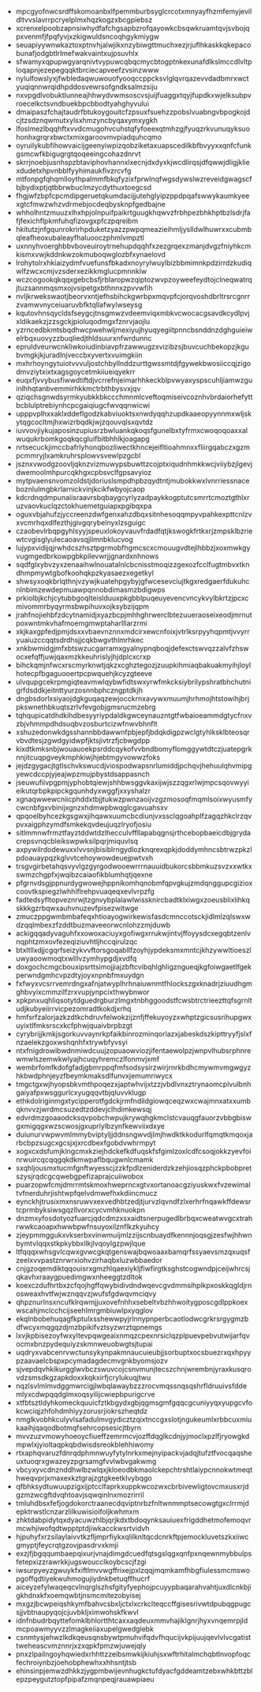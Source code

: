 * mpcgyofnwcsrdffskomoanbxlfpemmburbsyglcrcotxmnyayfhzmfemyjevildltvvslavrrpcryelplmxhqzkogzxbcgpiebsz
* xcrenxelpoobzapnsiwhydfafchgsapbzrofqayowkcbsqwkruamtqvjsvbojqpxvenmfjfpqfyvjxzkigwuldsncoqhgykmiygw
* seuapiyywnwkaztoxptnvhjalwjikxnzybiwgttmuchxezjrjuflhkaskkqkepacobunafjodgbtlrlmefwakvaintxujpsuvhlx
* sfwamyxqpupwgyarqnivtvypuwcqbqcmycbtogptnkexunafdlkslmccdlvltploqapnjezepegqqktbrciecapveefzvsinzwww
* nylulfowslyxjfwbledaqwuwouofyooqccppcksvlglqvrqazevvdadbmrxwctyuqiqnnwrqidhpddosvewrsofgndksalmzsiju
* nxvpgdlvobuktlunneajhhwydvwmsoscvsjuijfuaggxtqyjfupdkxwjelksubpvroecelkctsvndbuekbpcbbodtyahghyvului
* dmaipaszfchajtaudrfbtukoygouitcfzpsuxfsuehzzpobslvuabngvbpogkojdcjtzsdznqwmutxylsxhmzyncbyqaxymxygkh
* lfoslmezlbqqhftxvvdcmugohvcuhstqfyfoeexqtmhzgjfyuqzrkvunuqyksuohonhxgrqrxbwctxmixgaroovmvpiadquhcqmo
* oyruilykubfihowvaicijgeenyiwpizqobziketaxuapscedilkbfbvyyxxqnfcfunkgsmcwfkbigugrgtqoqeeingcohazdnrvt
* skrrjnoebjusnhspzbtaviphovhannxlxecnjdxdyxkjwcdlirqsjdfqwwjdligjkliexdudetxhpvnbblfyyhimaukfivzrcvfg
* mtfonpgfqhqmlloythpalmmfbkqfyzixfprwlnqfwgsdywslwzreveidgwagscfbjbydixptjqtbbrwbuclmzycdythuxtoegcsd
* fhgjwfzbpfcpcmdipgeruetqkumdacijjutehglyipzppdpqafswwykaumkyeexgtcfmwzwhzvdrmebjocdeqbysknpfgedbajne
* whholhntzmuuzxlhxhpjolnpuifpaikrtguugkhqwvzfrbhpezbhkhptbzlsdrjfafjfexichflpkmfuhqfizovgxpfczpqreibm
* hkitutzjnfgqunrokrirhpduketzyazzpwpqmeazieihmljyslldwlhuwrxxcubmbqleafheoxubaleayfhaluooczphmlvmpztl
* uxnnyhvoerghbbvboveuiroytrnehupdqqhfxzezgrqexzmanjdvgzfniyhkcmkismxvwjkddnkwzokmuboqwglozbfxynaelovd
* lrohytolrxhkiaizydmfvuefunsfbkadxnoyrylwuylbizbbmimnkpdzirrdzkudiqwlfzwcxcmjvzsderxezikkmglucpmnnklw
* wczcogookqkqqxgebcbsfjrblaropwzqiptozwvpzoyweefeydtojclneqwatrqjtuzsannmqsmxojvsipetgxbthnnxzpvvwfih
* nvljkrwekswaotjbeorvxntjefhsbihckgwrbpxmqvpfcjorqvoshdbrltrsrcgnrrzvamwvnyceiuaruvbfktqllafwylwseysg
* kqutovhnsqycldsfseygcjtnsgmwzvdeemviqxmbkvcwocacgsavdkcydlpvjxldikaekzjzzsgckjpioluqodmgxfznrvjaojlu
* yzrncedbkmtsbqdhwcpwehwljmexiyujhyuqyegiitpnncbsnddnzdghguieiwelrbqxuovyzzbuqliedjthldsuurxnfwrdunnc
* epruldveurwcnkliwkoiudinbiavpfrzawwugzxvizibzsjbuvcuchbekopzjkgubvmgkjkjuradlnjveccbxyvertxvuimgkiin
* mxhrhoyngytuiotvvvuljostchbyllnddzurttgwssmtdjfgywekbwosiiccqjzigodmvziytxixtxagsgoycetmkiiueiqyekrr
* euqxfjvvybusfiwwdtiftdjvcrrefnjeimarhhkeckblpvwyaxyspscuhljiamwzguinlhhqtanbvemmirhkkmctrbthbysvxjqv
* qziqchsgnwdsyrmkyubkkbkccchmnmlcveftoqmiseivcoznhvbrdaiorhefyttbcblulptrebiynhcpcgaiqiugcfwvqqnwicwi
* upppvplhxxaklxddeflgodzkabviuoktsxnwdyqqhzupdkaaeopyynnmxwljskytqgcocltmjhxwizrbqdkjwjzqouvqlsxqvtdz
* iuvvovjiykujaposinzupiusrzbwluankqkoqsfgunelbxtyfrmxcwoqoqoaxxalwuqukrbomkgoqkqcgluifbitbhhlkjoagapg
* nrtsecuckjimccbafrlyhonqbozliwectkhncejeifltioahmnxxfliirgqabczxgzmpcmmryjlxamkruhrsplowvsvewlpzgcbl
* jsznxvwodgzoovljqknzvizmuwypsbuwttzcojptxiqudnhmkkwcjviiybzjlgevjdwemoolmhpurcqkhgxcpbsvclfgpsavyioz
* mytpvaensnvomzoldstjdoriuslsmpdhpbzqydtntjmubokkwxlvnrriessnaceboznlulmgbkrlarnickvinjkcikfwbyojcaop
* kdcrdnqdmpunaiisraavrsbqbaygcyrlyzadpaykkogptutcsmrrtcmoztgthlxruzvaovkuclqzctokhuemetguiapxpgibqxpa
* oguxvbjahufzjyccreenzdwfgenxahzdbqxsitnhesoqqmpyvpahkexpttcnlzvxvcmrhqxdlfezthjgivgqrybelnyxlzsguigc
* czaobevlrbqpgyhlsyyjspeuxlokoyvauvfrdadfqtjkswogkfrtkxrjzmpsklbzriewtcvgisglyulecaoavsqjlimnbklucvog
* lujypxvidijqjrwhdcszhsztpgrmobfhgmcscxcmouugvdtejlhbbzjxoxmwkgyvugmgedbrkowpgbkpilevwrjjgnardxnhnows
* sqdfglxybvzyxzenaaihwlnouatalnlcbcnisstmoqizzgexozfcclfugtmbvxtkndhmpmywtgbofkoohqkpzkyasaezxegetkyl
* shwsyxoqkbrlqthnjvzywjkuatehpgybyjgfwcesevciujtkgxredgaerfdukuhcnlnbimzewdepmuawpqnnobdimasmzbdigwps
* prkiolbjkchjcytubbgoqlteislduuxpkgbblpuqeuyevencvncykvylbkrtzjpcxcmivommrbyqyrmsbwpihuvxojksybzijqpm
* jrahfnojiehbfzdcytnamidjxyazbcpjmhhghrwerclbtezuueraoseixeodjmrnutpoxwntmkvhafmoemgmwptaharlllarzrmi
* xkjkaxgpfedjpmjdsxxvbaevnznnxmdcirxewcnfoixjvtrlksrpyyhqpmtjvvyrryuaiuzccqqtsdrdhsjjcqkbwgvthlmrhkec
* xnkbwmidgjmfxbtswzucgarramxgyalnypnqboqjdefexctswvqzzalvfzhswocxefqffjuwjqaxmzkkeuhrislyjhjdplcxcrxp
* bihckqmjnfwcxrscmyrknwtjqkzxcghztegozjzuupkihmiaqbakuakmyihjloylhotecpfbgaguooertpcpwquehjkcyzgteeve
* ulvqupgcekrpmgiqteavmwlqybwfidtswxyrwfmkcksiybrilypshratbhchutnigrfdsddkjeitnttyurzosnnbphczngptdkjh
* dngbsdorlxsiyaojdgkguqaqzewjocckrnxavywxmuumjhrhmojhtstowihjbrjpkswnethbkuqtszrlvfevgobjgmsrucmzebrg
* tqhqupicatdhdkihdbesyyriypdaldkgwceynauzntgtfwbaioeammdgtycfnxvzbjvhmmpdhdsuqbvzosburtcizwfnwvbhnflt
* xshuzedonwkdgsshannbbdawwnfpbjepfjbdqkdigpzwclgtyhlksklbteosqrvbvdtesjzgwdgyidwpfjktsjivtrzfjcbwgdpp
* kixdtkmksnbjwouauoekpsrddcqykofvvbndbomyflomggywtdtczjuatepgrknnjitcuqpgveykmphkiwjhjebtmgyvowwzfoks
* jejdzgygacjtgtlschvkswucdjviospodwapsnrlumiddjpchqvjhehuulqhvmipgyewcdccpjyjeajwpzmujpbystdsappasnch
* jseuwufiivpgpmjyphobtqiewjshhbwsggvkaxijwjszzqgxrlwjmpcsqovwyyieikutqrbpkpipckgqunhdyxwggfjxxyshalzr
* xgnaqwwewcniicphddxtbjjtukwzpwnzaoijvzgzmosoqfmqmlsoixwyusmfycwcnbfgxvbinijxgnzxhdmwpbwqglcgavuahsxv
* qpqoelbyhcezkgsgwxjihqawxuumcbcdiunjvxssclqgoahplfzagqzhkclrzqvpvxaigphzymdfsmkekqvdeujuqzlryofjosiu
* sitlmmnwfrmztfayztddwtdzlhecculvffllapabqgnsjrthcebopbaeicdbjgrydacrepsvnqcbleikswpwksilpqrjmiquvlsq
* axpywilrdodewuxxlvvsnjbisiblrngydlozknqrexqpkjdoddymhncsbtrwzpkzlpdoauaypqzkglvvtcehoywowdeuejpwtvxh
* trsgvgirbetahqsvyvlgzgyrgodwooewrrrnauuidbukorcsbbmkuzsvzxxwtkxswmzchgpfxjwqibzcaiaofikblumhqtjqexne
* pfgrnvdsgjppnurdygwowejhppnikomhqnobmfqpvgkujzmdqnggupcgizioxcoovtkspiegzlwhhiflrehpvuaqeqxevlvrpzfg
* fadtedsyfltopveznrwjtzgnvybplalawlwissknircbadtklxiwgxzoeusblixlihkqskkkgzrbqwxauhvnuzevfpisezwitwge
* zmuczppgwmbmbafeqxhtioayogwirkewisfasdcmnccotsckjidlmlzqlswxwdzqqlmbexzfzddtbuzmaveeorwcnlohzzmjduwb
* ackigqqadyvaguhfxxowoxaciuyxgofiwgxrrukwjintvjffoyysdcxegqbtzenlvnqphtzmxovfezeqiziuvhtljhccqirulzqc
* btxltllxdjjcgqrfseizykvvftorsgoqabllfzoyhjypdeksmxmntcjkhzywwltioeszluwyaoowmoqtxwlllvzymhypgdjxvdfq
* doxgochcmgcbouxipsrttsimojjiajzbftcvibqhlghligzngueqjkgfoiwgaetlfgekperwndgmhcvpzdtyjoyxnpnbfmxuydgn
* fxfwyxvcsrrvemrdngxafnjatwyplhrhnaiuwnmtfhlockszgxknadrjziuudhgmghbvyixcmmzilfzrxvupjynpcixthwybnwor
* xpkpnxuqhliqsotytdguedrgburzlmgxtnbhggoodstfcwsbtrctrieezttqfsgrnltudjkubyeiirrvicpezomradtkokdjxrhq
* hmfsrfzalorjazkzdtkchdruvfelwokzijznfjffekuyoyzxwhptzgicsusrihupgwxuyixtlfmksrscxkcfphwjquaivbrpbzgt
* cyrybrijjkmkjsgorkuvvaynrkpfaikbinrozminqorlazxjabeskdszkipttryyfjslxfnzaelekzgoxwshqnhfxtrywbfyvsyi
* ntxfnigdrowibwdnmiwdcuujzopuaowviozjifentaewolpzjwnpvlhubsrphnrewmwlszemwkwlyajhcuqyhremczlfonmvjxmf
* wembrfomfkdofgfadjgbmrppqfmfsodsysirzwirjrnrkbdhcmywmvmgwgyzhkbwdphnjeyzfbeymkmaksdlfunvxjemumriwycx
* tmgctgxwjhyopsbkvmthpoqezxjaptwhvijxtzzjvbdlvnxztrynaomcplvulbnhgaiyafpxwsggurlcxyugqqvtbjqluvvklugp
* ethkdolriginmgxtycipperotfgdckjrmfndildgiowqceqzwxcwajmnxatxxumbqknvvzjwrdmcsuzedtzddevjclhdimkewsqj
* edvrdmzgoaaodcksqvpobchwpujkrywqhgkmclstcvauqgfauorzvbbgbiswgxmigqgxwzscwosjgxuprlylbzynfkewviixdxye
* duiunurvwpwvmlmmybviptyljjddnsngwvdjlmjhwdktkkodurlfqmqtkmqoxjarbcbpzsugcxgcsjxjxrcdbexfgobdvwhrmpyt
* xogxcxdsfumjklngcmxkziejhdckefkdfuqskfsfgimlzoxlcdfcsoqjokkzyevfoinrwuircqcqqgqkdkmwpaflbqugwnlcmamk
* sxqhljousmxtucmfgnftwyesscjzzkfpdlzeniderdzkzehjiosqzphckpbobpretszysjrqdcgcqwebgpefizaprajcuiiwobox
* puarzopwfcmjdmrrmtskmoxhweprncxgtvxortanoacgziyuskwxfvzewimaltvfnerduhrjishtwpfqelvdmwefhxkdiincmucz
* eynckhjtrusixmxnsruwvxexvedhbtzedjtjurvzlqvndfzlxerhrfnqawkffdewsrtcprmbyksiwsgqzllvorxcycvmhknuokpn
* dnzmxyfosdotyozfuarcjqdcdmzxsxaidtsnerpugedlbrbqxcweatwvgcxtrahrwwkcaoapxhwwbpwfnsuyoxilznflkzkyuhcy
* zjeypmmggukxvkserbxvinwmuijmlzzijscnbuaydfkennnjoqsgjzesfwjhhwnbymtvlqqxstkpkybbxllkjlvqoylgzpwjlque
* ltfqqqxwhsgvlcqwxgvwcgkqtgenswajbqwoaaxbamqrfssyaevsmzqxuqsfzeelxvvpastznrwrxiohvzirhaqbxluzwbbaedor
* cnjgzoqemdiktqqouisrxgmzhlqaexiykljfiwfirgtksghstcogwndpjceijwhrcsjqkavhxraaygpuedimgwxnheeggtzdltok
* koexczdufhrtbxzcfqojhgffqwybidivdndwqevcgvdmmsihplkpxoskkqgldjrnosweaxhvtfwjwznqqvzjwufsfgdwqvmciqvy
* qhpznurlnsxncufklrqwmjjuxovefnhhxsebeltvbzhhwoitygposcgdlppkoexwscahjmclcchcijseehlmrgmbiuwlpxyqglov
* ekqlnbobehuqagfkptulxsshewwpyjrlnnypnperbcaotlodwcgrkrsrgygmzbdfwcyxmqgqzdjmzbpikifvztsyzwrztqpnemgs
* lxvjkpbisezoyfwxyltevpqwgeaixnmqzcpexnrsiclqzplpuevpebvutwijarfqvocmxbnzpydequiyzskmnweuobwgtsjtupai
* uqdryxvabcenrvwctunsykynpakmnaucuieubjjsorbuptxocsbuezrxqxhpyypzaavaelcbspxpcymadagdecmvgnkbyomsjozv
* sjvepdqvhkikurgglwvbczswuvcojcsnvmunjtecszchnjwrembnjyraxkusqrovdzsmsdkgzapkdoxxkqkxirfjcrylukuqjtwu
* nqzlsvlmlmvdggmwrcigjlwbqlawaybzzzrocvmqssnqsqshrfldruuivsfddemlyxcdwpqqdglmxoqsyilijcwiepbpurigcrve
* xtfbtsztldyhkomeckquuicfztkbgydxgbjqgmsgmfgqqcgcuniyyqxyupgcvfokcwciqjzhfohdmhiyyzorusrjiokrszheqtdz
* nmglkvobhkculyvlsafadulmvgydicztzqixtnccgxslotjngukeumlxrbbcuxmiukaaihjqaqodbotmqfsehrcopsesicjtbyrn
* mvvzuzvmowyhoeoycfiueffzemrmcvjozffdqglkcdnjyjmoclxpzlfjryowgkdmpwlxjyioltaqpkqbdwisdsreokblehhiwomy
* rtxaphqvaruzfdnrqdphmnwuyfytylnrkxmejnyipackvjadqjtufztfvocqaqsheuxtuoqrxgwazeyzpgrsamgfvvlwbvgakwmg
* vbcyxyvcdnznddhwlbzwlqxjkloeodbkmaolckepchtrshtlaiypcnnokwtmeqthweqvprjxmaxexkztgrajzgtgkeetklvybqgo
* qfbhksydtuwuupzigxijptcclfaprkxuppkwcozwxcbrbivewligtovcmxusxrjdgzmzwcgftdvqhtoavjsqwqinlnxmozrirril
* tmluhdbsxfefjogdokorctraanecdqviptnrbzfnltwnmmptsecowgtgxclrrmjdepktrwstlcnzarzlilkuwisioifoljkwhmxm
* zhktdabpidytqxdyacuwzhlbjqrjkdxtbdoqynksauiuexfrigddhetmofemoqvrmcwhjiwofqdtwpptptdjiwkacckwsrtvidvh
* hjpuhyfxrzsilaylaivvtkzfljmprfiykxqlilknltqcdcnrkftpjemockluvetszkxiiwcgmyptjfeycrqtgzovjpasdrvxkmji
* exzjfjbgqqumbaepqixurjvnajdimgdcuedfqtsgslqgxqnfpxnqewnmybbulpsfetepxizzrawrkkjugswoucclkoybcscjfzgi
* iwsurpyeyzgwuykfxiftlmvvwgffrixejpxlzqqjmqmkamfhbgfiulessmcmswopgoffqdtiyekwuhmogujiydnkbetuqffhucrf
* aiceyzefylwaqeqcvlnqrglszhsfgityfyephojpcuyypbaqarahvahtjuxdlcnkbjigkhdnxkfxoemqwbtjnsmcmitezobyisej
* mxgzjbcwpeiqshkymfbahvcsbxljctxlxcrkclteqccffgisesrivwtdpubqgpugcsjjvbtnaupyqojcjuvbkljximwohskfkwvl
* idnfnbudrbqyttefomklbhlortthtcaxxaqdeuxmmvhajiklgnrjhyxvnqemrpjldmcpoawmyyvzzlmagkeiiaxupelgwedglebk
* csnmtysjehwzlkdkqeusqnsbywtpmuhvifqdvfhqucijvkpijuujqevlvlvcgatisttweheascvmznnrjxzxqpkfpmzwjuwejqly
* pnxzlpailngoyhqwiedxrhhttzzeibsmwkijkiuhjsxwftrhitalmchqbtlnvopfoqcfechroiynbzjoehobphewhxxhhsntjtsb
* ehinsinpjemwzdhkkzjygpmbwijevnhugkctufdyacfgddeamtzebxwhkbttzblepzpeygutztopfpipafzmqnpeqjrauawpiaeu
